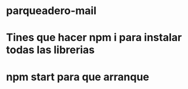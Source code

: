 # parqueadero-mail
# Tines que hacer npm i para instalar todas las librerias 
# npm start para que arranque 